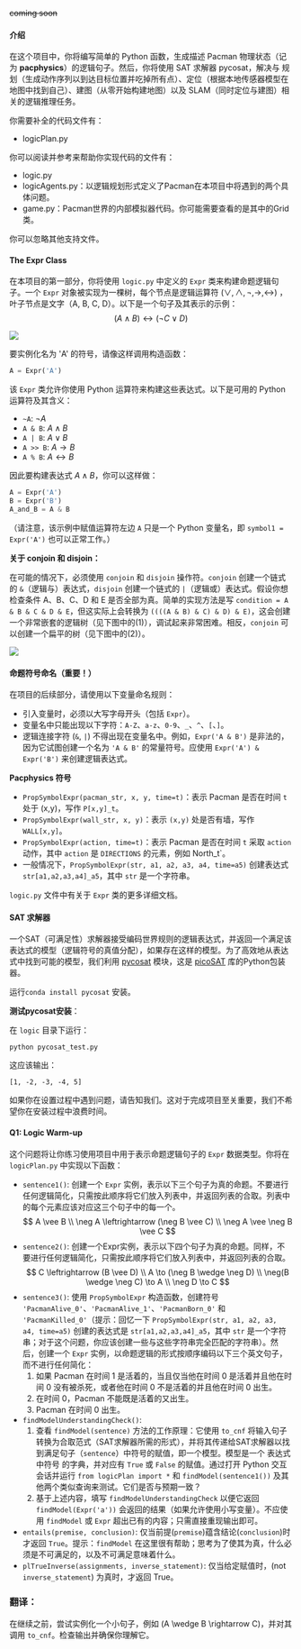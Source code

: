 ~~coming soon~~

#### 介绍

在这个项目中，你将编写简单的 Python 函数，生成描述 Pacman 物理状态（记为 **pacphysics**）的逻辑句子。然后，你将使用 SAT 求解器 pycosat，解决与 规划（生成动作序列以到达目标位置并吃掉所有点）、定位（根据本地传感器模型在地图中找到自己）、建图（从零开始构建地图）以及 SLAM（同时定位与建图）相关的逻辑推理任务。

你需要补全的代码文件有：

- logicPlan.py	

你可以阅读并参考来帮助你实现代码的文件有：

- logic.py
- logicAgents.py：以逻辑规划形式定义了Pacman在本项目中将遇到的两个具体问题。
- game.py：Pacman世界的内部模拟器代码。你可能需要查看的是其中的Grid类。

你可以忽略其他支持文件。

#### The Expr Class

在本项目的第一部分，你将使用 `logic.py` 中定义的 `Expr` 类来构建命题逻辑句子。一个 `Expr` 对象被实现为一棵树，每个节点是逻辑运算符 $(\vee, \wedge, \neg, \to, \leftrightarrow )$ ，叶子节点是文字（A, B, C, D）。以下是一个句子及其表示的示例：
$$
(A \wedge B) \leftrightarrow (\neg C \vee D)
$$

![](https://inst.eecs.berkeley.edu/~cs188/sp24/assets/projects/logic_tree.png)

要实例化名为 'A' 的符号，请像这样调用构造函数：

```python
A = Expr('A')
```
该 `Expr` 类允许你使用 Python 运算符来构建这些表达式。以下是可用的 Python 运算符及其含义：

- `~A`: $\neg A$
- `A & B`: $A \wedge B$
- `A | B`: $A \vee B$
- `A >> B`: $A \to B$
- `A % B`: $A \leftrightarrow B$

因此要构建表达式 $A \wedge B$，你可以这样做：

```python
A = Expr('A')
B = Expr('B')
A_and_B = A & B
```

（请注意，该示例中赋值运算符左边 `A` 只是一个 Python 变量名，即 `symbol1 = Expr('A')` 也可以正常工作。）

**关于 conjoin 和 disjoin：**

在可能的情况下，必须使用 `conjoin` 和 `disjoin` 操作符。`conjoin` 创建一个链式的 `&`（逻辑与）表达式，`disjoin` 创建一个链式的 `|`（逻辑或）表达式。假设你想检查条件 A、B、C、D 和 E 是否全部为真。简单的实现方法是写 `condition = A & B & C & D & E`，但这实际上会转换为 `((((A & B) & C) & D) & E)`，这会创建一个非常嵌套的逻辑树（见下图中的(1)），调试起来非常困难。相反，`conjoin` 可以创建一个扁平的树（见下图中的(2)）。

![](https://inst.eecs.berkeley.edu/~cs188/sp24/assets/projects/conjoin_diagram.png)

#### 命题符号命名（重要！）
在项目的后续部分，请使用以下变量命名规则：

- 引入变量时，必须以大写字母开头（包括 `Expr`）。
- 变量名中只能出现以下字符：`A-Z`、`a-z`、`0-9`、`_`、`^`、`[`、`]`。
- 逻辑连接字符 (`&`, `|`) 不得出现在变量名中。例如，`Expr('A & B')` 是非法的，因为它试图创建一个名为 `'A & B'` 的常量符号。应使用 `Expr('A') & Expr('B')` 来创建逻辑表达式。

**Pacphysics 符号**

- `PropSymbolExpr(pacman_str, x, y, time=t)`：表示 Pacman 是否在时间 `t` 处于 (x,y)，写作 `P[x,y]_t`。
- `PropSymbolExpr(wall_str, x, y)`：表示 `(x,y)` 处是否有墙，写作 `WALL[x,y]`。
- `PropSymbolExpr(action, time=t)`：表示 Pacman 是否在时间 `t` 采取 `action` 动作，其中 `action` 是 `DIRECTIONS` 的元素，例如 North_t`。
- 一般情况下，`PropSymbolExpr(str, a1, a2, a3, a4, time=a5)` 创建表达式 `str[a1,a2,a3,a4]_a5`，其中 `str` 是一个字符串。

`logic.py` 文件中有关于 `Expr` 类的更多详细文档。

#### SAT 求解器

一个SAT（可满足性）求解器接受编码世界规则的逻辑表达式，并返回一个满足该表达式的模型（逻辑符号的真值分配），如果存在这样的模型。为了高效地从表达式中找到可能的模型，我们利用 [pycosat](https://pypi.org/project/pycosat/) 模块，这是 [picoSAT](https://fmv.jku.at/picosat/) 库的Python包装器。

运行`conda install pycosat` 安装。

**测试pycosat安装**：

在 `logic` 目录下运行：

```
python pycosat_test.py
```

这应该输出：

```
[1, -2, -3, -4, 5]
```

如果你在设置过程中遇到问题，请告知我们。这对于完成项目至关重要，我们不希望你在安装过程中浪费时间。

#### Q1: Logic Warm-up

这个问题将让你练习使用项目中用于表示命题逻辑句子的 `Expr` 数据类型。你将在 `logicPlan.py` 中实现以下函数：

- `sentence1()`: 创建一个 `Expr` 实例，表示以下三个句子为真的命题。不要进行任何逻辑简化，只需按此顺序将它们放入列表中，并返回列表的合取。列表中的每个元素应该对应这三个句子中的每一个。
    $$
    A \vee B \\
    \neg A \leftrightarrow (\neg B \vee C) \\
    \neg A \vee \neg B \vee C
    $$
- `sentence2()`: 创建一个Expr实例，表示以下四个句子为真的命题。同样，不要进行任何逻辑简化，只需按此顺序将它们放入列表中，并返回列表的合取。
    $$
    C \leftrightarrow (B \vee D) \\
    A \to (\neg B \wedge \neg D) \\
    \neg(B \wedge \neg C) \to A \\
    \neg D \to C
    $$
- `sentence3()`: 使用 `PropSymbolExpr` 构造函数，创建符号 `'PacmanAlive_0'`、`'PacmanAlive_1'`、`'PacmanBorn_0'` 和 `'PacmanKilled_0'`（提示：回忆一下 `PropSymbolExpr(str, a1, a2, a3, a4, time=a5)` 创建的表达式是 `str[a1,a2,a3,a4]_a5`，其中 `str` 是一个字符串；对于这个问题，你应该创建一些与这些字符串完全匹配的字符串）。然后，创建一个 `Expr` 实例，以命题逻辑的形式按顺序编码以下三个英文句子，而不进行任何简化：
    1. 如果 Pacman 在时间 1 是活着的，当且仅当他在时间 0 是活着并且他在时间 0 没有被杀死，或者他在时间 0 不是活着的并且他在时间 0 出生。
    2. 在时间 0，Pacman 不能既是活着的又出生。
    3. Pacman 在时间 0 出生。
- `findModelUnderstandingCheck()`:
    1. 查看 `findModel(sentence)` 方法的工作原理：它使用 `to_cnf` 将输入句子转换为合取范式（SAT求解器所需的形式），并将其传递给SAT求解器以找到满足句子（`sentence`）中符号的赋值，即一个模型。模型是一个 表达式中符号 的字典，并对应有 `True` 或 `False` 的赋值。通过打开 Python 交互会话并运行 `from logicPlan import *` 和 `findModel(sentence1())` 及其他两个类似查询来测试。它们是否与预期一致？
    2. 基于上述内容，填写 `findModelUnderstandingCheck` 以便它返回 `findModel(Expr('a'))` 会返回的结果（如果允许使用小写变量）。不应使用 `findModel` 或 `Expr` 超出已有的内容；只需直接重现输出即可。
- `entails(premise, conclusion)`: 仅当前提(`premise`)蕴含结论(`conclusion`)时才返回 `True`。提示：`findModel` 在这里很有帮助；思考为了使其为真，什么必须是不可满足的，以及不可满足意味着什么。
- `plTrueInverse(assignments, inverse_statement)`: 仅当给定赋值时，(not `inverse_statement`) 为真时，才返回 True。

### 翻译：

在继续之前，尝试实例化一个小句子，例如 \(A \wedge B \rightarrow C\)，并对其调用 `to_cnf`。检查输出并确保你理解它。